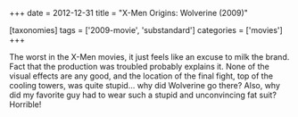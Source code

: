 +++
date = 2012-12-31
title = "X-Men Origins: Wolverine (2009)"

[taxonomies]
tags = ['2009-movie', 'substandard']
categories = ['movies']
+++

The worst in the X-Men movies, it just feels like an excuse to milk the
brand. Fact that the production was troubled probably explains it. None
of the visual effects are any good, and the location of the final fight,
top of the cooling towers, was quite stupid\... why did Wolverine go
there? Also, why did my favorite guy had to wear such a stupid and
unconvincing fat suit? Horrible!
